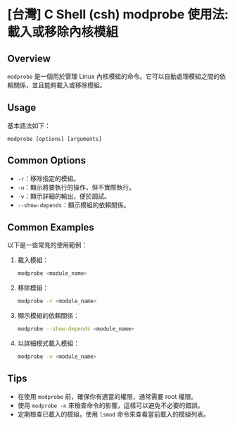 # [台灣] C Shell (csh) modprobe 使用法: 載入或移除內核模組

## Overview
`modprobe` 是一個用於管理 Linux 內核模組的命令。它可以自動處理模組之間的依賴關係，並且能夠載入或移除模組。

## Usage
基本語法如下：
```
modprobe [options] [arguments]
```

## Common Options
- `-r`：移除指定的模組。
- `-n`：顯示將要執行的操作，但不實際執行。
- `-v`：顯示詳細的輸出，便於調試。
- `--show-depends`：顯示模組的依賴關係。

## Common Examples
以下是一些常見的使用範例：

1. 載入模組：
   ```bash
   modprobe <module_name>
   ```

2. 移除模組：
   ```bash
   modprobe -r <module_name>
   ```

3. 顯示模組的依賴關係：
   ```bash
   modprobe --show-depends <module_name>
   ```

4. 以詳細模式載入模組：
   ```bash
   modprobe -v <module_name>
   ```

## Tips
- 在使用 `modprobe` 前，確保你有適當的權限，通常需要 root 權限。
- 使用 `modprobe -n` 來檢查命令的影響，這樣可以避免不必要的錯誤。
- 定期檢查已載入的模組，使用 `lsmod` 命令來查看當前載入的模組列表。